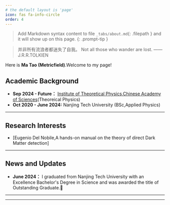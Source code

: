 ```yaml
---
# the default layout is 'page'
icon: fas fa-info-circle
order: 4
---
```


> Add Markdown syntax content to file `_tabs/about.md`{: .filepath } and it will show up on this page.
{: .prompt-tip }

> 并非所有流浪者都迷失了自我。
> Not all those who wander are lost.
> ——J.R.R.TOLKIEN

Here is **Ma Tao (Metricfield)**.Welcome to my page!



## Academic Background

- **Sep 2024 - Future：** [Institute of Theoretical Physics,Chinese Academy of Sciences](https://itp.cas.cn/)(Theoreical Physics)
- **Oct 2020 - June 2024:** Nanjing Tech University (BSc,Applied Physics)


---

## Research Interests


- [Eugenio Del Nobile,A hands-on manual on the theory
of direct Dark Matter detection]



---

## News and Updates


- **June 2024：** I graduated from Nanjing Tech University with an Excellence Bachelor's Degree in Science and was awarded the title of Outstanding Graduate.🎉

---

---


